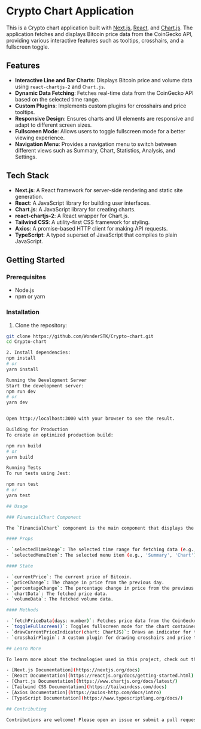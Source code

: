 # Crypto Chart Application

This is a Crypto chart application built with [Next.js](https://nextjs.org), [React](https://reactjs.org), and [Chart.js](https://www.chartjs.org). The application fetches and displays Bitcoin price data from the CoinGecko API, providing various interactive features such as tooltips, crosshairs, and a fullscreen toggle.

## Features

- **Interactive Line and Bar Charts**: Displays Bitcoin price and volume data using `react-chartjs-2` and `Chart.js`.
- **Dynamic Data Fetching**: Fetches real-time data from the CoinGecko API based on the selected time range.
- **Custom Plugins**: Implements custom plugins for crosshairs and price tooltips.
- **Responsive Design**: Ensures charts and UI elements are responsive and adapt to different screen sizes.
- **Fullscreen Mode**: Allows users to toggle fullscreen mode for a better viewing experience.
- **Navigation Menu**: Provides a navigation menu to switch between different views such as Summary, Chart, Statistics, Analysis, and Settings.

## Tech Stack

- **Next.js**: A React framework for server-side rendering and static site generation.
- **React**: A JavaScript library for building user interfaces.
- **Chart.js**: A JavaScript library for creating charts.
- **react-chartjs-2**: A React wrapper for Chart.js.
- **Tailwind CSS**: A utility-first CSS framework for styling.
- **Axios**: A promise-based HTTP client for making API requests.
- **TypeScript**: A typed superset of JavaScript that compiles to plain JavaScript.


## Getting Started

### Prerequisites

- Node.js
- npm or yarn

### Installation

1. Clone the repository:

```bash
git clone https://github.com/WonderSTK/Crypto-chart.git
cd Crypto-chart

2. Install dependencies:
npm install
# or
yarn install

Running the Development Server
Start the development server:
npm run dev
# or
yarn dev


Open http://localhost:3000 with your browser to see the result.

Building for Production
To create an optimized production build:

npm run build
# or
yarn build

Running Tests
To run tests using Jest:

npm run test
# or
yarn test

## Usage

### FinancialChart Component

The `FinancialChart` component is the main component that displays the financial chart. It fetches data from the CoinGecko API and renders line and bar charts using `react-chartjs-2`.

#### Props

- `selectedTimeRange`: The selected time range for fetching data (e.g., '1d', '1w', '1m').
- `selectedMenuItem`: The selected menu item (e.g., 'Summary', 'Chart').

#### State

- `currentPrice`: The current price of Bitcoin.
- `priceChange`: The change in price from the previous day.
- `percentageChange`: The percentage change in price from the previous day.
- `chartData`: The fetched price data.
- `volumeData`: The fetched volume data.

#### Methods

- `fetchPriceData(days: number)`: Fetches price data from the CoinGecko API.
- `toggleFullscreen()`: Toggles fullscreen mode for the chart container.
- `drawCurrentPriceIndicator(chart: ChartJS)`: Draws an indicator for the current price on the chart.
- `crosshairPlugin`: A custom plugin for drawing crosshairs and price tooltips on the chart.

## Learn More

To learn more about the technologies used in this project, check out the following resources:

- [Next.js Documentation](https://nextjs.org/docs)
- [React Documentation](https://reactjs.org/docs/getting-started.html)
- [Chart.js Documentation](https://www.chartjs.org/docs/latest/)
- [Tailwind CSS Documentation](https://tailwindcss.com/docs)
- [Axios Documentation](https://axios-http.com/docs/intro)
- [TypeScript Documentation](https://www.typescriptlang.org/docs/)

## Contributing

Contributions are welcome! Please open an issue or submit a pull request for any improvements or bug fixes.

